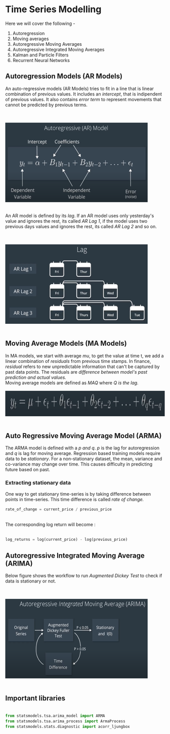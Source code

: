 # Time Series Modelling

Here we will cover the following -

1. Autoregression
2. Moving averages
3. Autoregressive Moving Averages
4. Autoregressive Integrated Moving Averages
5. Kalman and Particle Filters
6. Recurrent Neural Networks

## Autoregression Models (AR Models)

An auto-regressive models (AR Models) tries to fit in a line that is linear combination of previous values. It includes an *intercept*, that is indipendent of previous values. It also contains *error term* to represent movements that cannot be predicted by previous terms.

<br><br><img src="./images/1. AR models.png" width="450" height="250"></img><br><br>

An AR model is defined by its *lag*. If an AR model uses only yesterday's value and ignores the rest, its called *AR Lag 1*, if the model uses two previous days values and ignores the rest, its called *AR Lag 2* and so on.

<br><br><img src="./images/2. Lag.png" width="450" height="250"></img><br><br>

## Moving Average Models (MA Models)
In MA models, we start with average *mu*, to get the value at time t, we add a linear combination of *residuals* from previous time stamps. In finance, *residual* refers to new unpredictable information that can't be captured by past data points. The residuals are *difference between model's past prediction and actual values.* <br>
Moving average models are defined as *MAQ* where *Q is the lag.*
<br><br><img src="./images/2. MA model.png" width="590" height="80"></img><br><br>

## Auto Regressive Moving Average Model (ARMA)
The ARMA model is defined with a *p and q*. *p* is the lag for autoregression and *q* is lag for moving average. Regression based training models require data to be *stationary*. For a non-stationary dataset, the mean, variance and co-variance may change over time. This causes difficulty in predicting future based on past.

### Extracting stationary data

One way to get stationary time-series is by taking difference between points in time-series. This time difference is called *rate of change.*<br>
```python
rate_of_change = current_price / previous_price
```
<br>
The corresponding log return will become : <br>

```python

log_returns = log(current_price) - log(previous_price)

```

## Autoregressive Integrated Moving Average (ARIMA)
Below figure shows the workflow to run *Augmented Dickey Test* to check if data is stationary or not.

<br><br><img src="./images/6. ARIMA.png" width="450" height="250"></img><br><br>



## Important libraries

```python

from statsmodels.tsa.arima_model import ARMA
from statsmodels.tsa.arima_process import ArmaProcess
from statsmodels.stats.diagnostic import acorr_ljungbox
```

